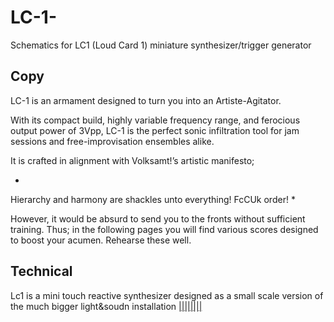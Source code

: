 # LC-1-
Schematics for LC1 (Loud Card 1) miniature synthesizer/trigger generator

<h2> Copy </h2>
LC-1 is an armament designed to turn you into an Artiste-Agitator.

With its compact build, highly variable frequency range, and ferocious output power of 3Vpp, LC-1 is the perfect sonic infiltration tool
 for jam sessions and free-improvisation ensembles alike. 

It is crafted in alignment with Volksamt!’s artistic manifesto;

*
Hierarchy and harmony are shackles unto everything!
FcCUk order!
*

However, 
it would be absurd to send you to the fronts without sufficient training.
Thus;
 in the following pages you will find various scores
designed to boost your acumen.
Rehearse these well.

<h2> Technical </h2>

Lc1 is a mini touch reactive synthesizer designed as a small scale version of the much bigger light&soudn installation <a href="www.volksamt.org/menagerie.html"> |||||||| </a>
